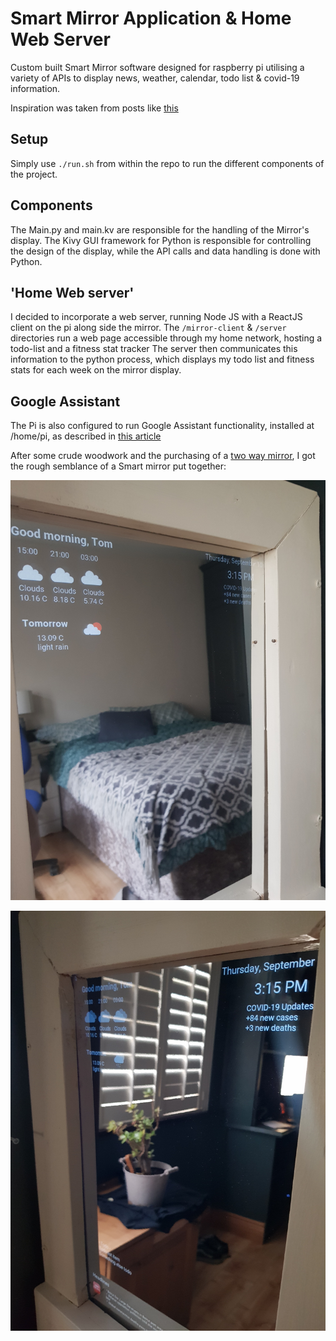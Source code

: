 Smart Mirror Application & Home Web Server
===

Custom built Smart Mirror software designed for raspberry pi utilising a variety of APIs to display news, weather, calendar, todo list & covid-19 information.

Inspiration was taken from posts like [this](https://www.instructables.com/How-to-Build-a-Raspberry-Pi-Smart-Mirror/) 

Setup
---
Simply use `./run.sh` from within the repo to run the different components of the project. 

Components 
---
The Main.py and main.kv are responsible for the handling of the Mirror's display. The Kivy GUI framework for Python is responsible for controlling the design of the display, while the API calls and data handling is done with Python. 

'Home Web server' 
---
I decided to incorporate a web server, running Node JS with a ReactJS client on the pi along side the mirror. 
The `/mirror-client` & `/server` directories run a web page accessible through my home network, hosting a todo-list and a fitness stat tracker
The server then communicates this information to the python process, which displays my todo list and fitness stats for each week on the mirror display. 

Google Assistant
---
The Pi is also configured to run Google Assistant functionality, installed at /home/pi, as described in [this article](https://medium.com/@kevalpatel2106/turn-your-raspberry-pi-into-homemade-google-home-9e29ad220075)

After some crude woodwork and the purchasing of a [two way mirror](https://www.amazon.co.uk/gp/product/B01MSJQLUL/ref=ppx_yo_dt_b_asin_title_o05_s00?ie=UTF8&psc=1), I got the rough semblance of a Smart mirror put together:

![](https://github.com/thomaskelly97/SmartMirror/blob/master/resources/mirror_left.jpg)

![](https://github.com/thomaskelly97/SmartMirror/blob/master/resources/mirror_right.jpg)

